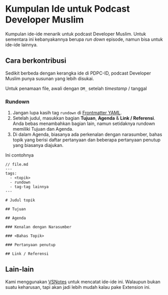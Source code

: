 # Kumpulan Ide untuk Podcast Developer Muslim

Kumpulan ide-ide menarik untuk podcast Developer Muslim. Untuk sementara ini kebanyakannya berupa *run down* episode, namun bisa untuk ide-ide lainnya.

## Cara berkontribusi

Sedikit berbeda dengan kerangka ide di PDPC-ID, podcast Developer Muslim punya susunan yang lebih disukai.

Untuk penamaan file, awali dengan `DM_` setelah *timestamp* / tanggal

### Rundown

1. Jangan lupa kasih tag `rundown` di [Frontmatter YAML](https://jekyllrb.com/docs/frontmatter/).
2. Setelah judul, masukkan bagian **Tujuan**, **Agenda** & **Link / Referensi**. Anda bebas menambahkan bagian lain, namun setidaknya rundown memiliki Tujuan dan Agenda.
3. Di dalam Agenda, biasanya ada perkenalan dengan narasumber, bahas topik yang berisi daftar pertanyaan dan beberapa pertanyaan penutup yang biasanya diajukan.

Ini contohnya

```
// file.md
---
tags:
  - <topik>
  - rundown
  - tag-tag lainnya
---

# Judul topik

## Tujuan

## Agenda

### Kenalan dengan Narasumber

### <Bahas Topik>

### Pertanyaan penutup

## Link / Referensi
```

## Lain-lain

Kami menggunakan [VSNotes](https://marketplace.visualstudio.com/items?itemName=patricklee.vsnotes) untuk mencatat ide-ide ini. Walaupun bukan suatu keharusan, tapi akan jadi lebih mudah kalau pake Extension ini.